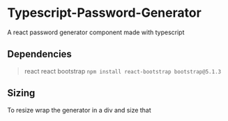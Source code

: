 # Typescript-Password-Generator
A react password generator component made with typescript

## Dependencies
> react
> react bootstrap ```npm install react-bootstrap bootstrap@5.1.3```

## Sizing
To resize wrap the generator in a div and size that